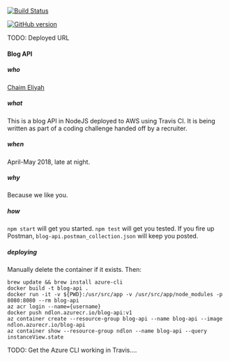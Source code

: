 [![Build Status](https://travis-ci.org/chaim1221/blog-api.svg?branch=master)](https://travis-ci.org/chaim1221/blog-api)

[![GitHub version](https://badge.fury.io/gh/chaim1221%2Fblog-api.svg)](https://badge.fury.io/gh/chaim1221%2Fblog-api)

TODO: Deployed URL

#### Blog API

##### who
[Chaim Eliyah](https://github.com/chaim1221)

##### what
This is a blog API in NodeJS deployed to AWS using Travis CI. It is being written as part of a coding challenge handed off by a recruiter.  

##### when
April-May 2018, late at night.

##### why
Because we like you.

##### how
`npm start` will get you started.
`npm test` will get you tested.
If you fire up Postman, `blog-api.postman_collection.json` will keep you posted.

##### deploying
Manually delete the container if it exists. Then:  
```
brew update && brew install azure-cli
docker build -t blog-api .
docker run -it -v ${PWD}:/usr/src/app -v /usr/src/app/node_modules -p 8080:8080 --rm blog-api
az acr login --name={username}
docker push ndlon.azurecr.io/blog-api:v1
az container create --resource-group blog-api --name blog-api --image ndlon.azurecr.io/blog-api
az container show --resource-group ndlon --name blog-api --query instanceView.state
```

TODO: Get the Azure CLI working in Travis....
